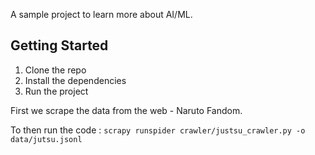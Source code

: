 A sample project to learn more about AI/ML.

## Getting Started
1. Clone the repo
2. Install the dependencies
3. Run the project

First we scrape the data from the web - Naruto Fandom.

To then run the code : `scrapy runspider crawler/justsu_crawler.py -o data/jutsu.jsonl`